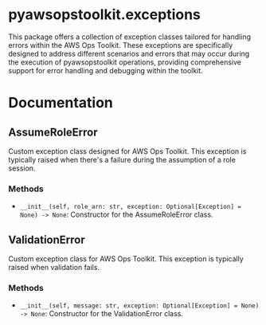 # pyawsopstoolkit.exceptions

This package offers a collection of exception classes tailored for handling errors within the AWS Ops Toolkit. These
exceptions are specifically designed to address different scenarios and errors that may occur during the execution of
pyawsopstoolkit operations, providing comprehensive support for error handling and debugging within the toolkit.

# Documentation

## AssumeRoleError

Custom exception class designed for AWS Ops Toolkit. This exception is typically raised when there's a failure during
the assumption of a role session.

### Methods

- `__init__(self, role_arn: str, exception: Optional[Exception] = None) -> None`: Constructor for the AssumeRoleError
  class.

## ValidationError

Custom exception class for AWS Ops Toolkit. This exception is typically raised when validation fails.

### Methods

- `__init__(self, message: str, exception: Optional[Exception] = None) -> None`: Constructor for the ValidationError
  class.